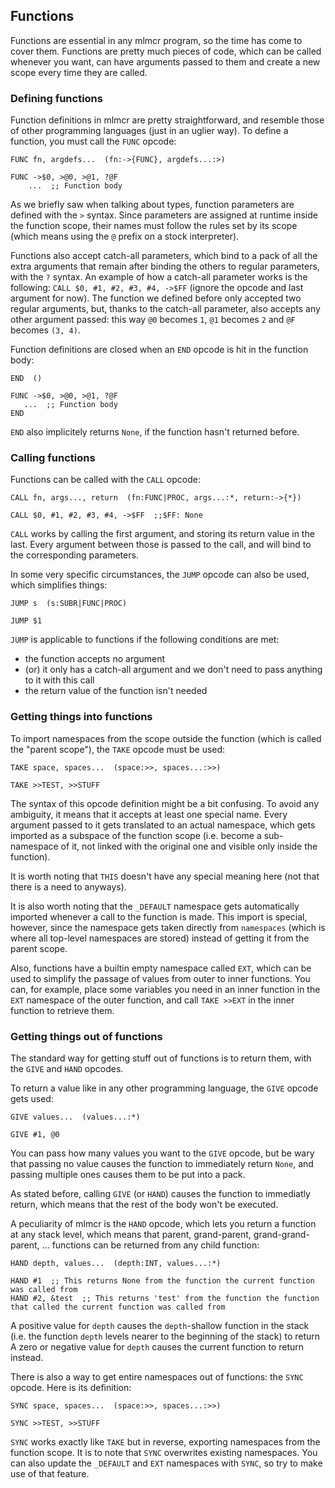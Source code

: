## Functions

Functions are essential in any mlmcr program, so the time has come to cover them.
Functions are pretty much pieces of code, which can be called whenever you want, can have arguments passed to them and create a new scope every time they are called.

### Defining functions

Function definitions in mlmcr are pretty straightforward, and resemble those of other programming languages (just in an uglier way).
To define a function, you must call the `FUNC` opcode:
```
FUNC fn, argdefs...  (fn:->{FUNC}, argdefs...:>)

FUNC ->$0, >@0, >@1, ?@F
    ...  ;; Function body
```

As we briefly saw when talking about types, function parameters are defined with the `>` syntax.
Since parameters are assigned at runtime inside the function scope, their names must follow the rules set by its scope (which means using the `@` prefix on a stock interpreter).

Functions also accept catch-all parameters, which bind to a pack of all the extra arguments that remain after binding the others to regular parameters, with the `?` syntax.
An example of how a catch-all parameter works is the following: `CALL $0, #1, #2, #3, #4, ->$FF` (ignore the opcode and last argument for now).
The function we defined before only accepted two regular arguments, but, thanks to the catch-all parameter, also accepts any other argument passed: this way `@0` becomes `1`, `@1` becomes `2` and `@F` becomes `(3, 4)`.

Function definitions are closed when an `END` opcode is hit in the function body:
```
END  ()

FUNC ->$0, >@0, >@1, ?@F
   ...  ;; Function body
END
```
`END` also implicitely returns `None`, if the function hasn't returned before.

### Calling functions

Functions can be called with the `CALL` opcode:
```
CALL fn, args..., return  (fn:FUNC|PROC, args...:*, return:->{*})

CALL $0, #1, #2, #3, #4, ->$FF  ;;$FF: None
```
`CALL` works by calling the first argument, and storing its return value in the last. Every argument between those is passed to the call, and will bind to the corresponding parameters.

In some very specific circumstances, the `JUMP` opcode can also be used, which simplifies things:
```
JUMP s  (s:SUBR|FUNC|PROC)

JUMP $1
```
`JUMP` is applicable to functions if the following conditions are met:
- the function accepts no argument
- (or) it only has a catch-all argument and we don't need to pass anything to it with this call
- the return value of the function isn't needed

### Getting things into functions

To import namespaces from the scope outside the function (which is called the "parent scope"), the `TAKE` opcode must be used:
```
TAKE space, spaces...  (space:>>, spaces...:>>)

TAKE >>TEST, >>STUFF
```
The syntax of this opcode definition might be a bit confusing. To avoid any ambiguity, it means that it accepts at least one special name.
Every argument passed to it gets translated to an actual namespace, which gets imported as a subspace of the function scope (i.e. become a sub-namespace of it, not linked with the original one and visible only inside the function).

It is worth noting that `THIS` doesn't have any special meaning here (not that there is a need to anyways).

It is also worth noting that the `_DEFAULT` namespace gets automatically imported whenever a call to the function is made.
This import is special, however, since the namespace gets taken directly from `namespaces` (which is where all top-level namespaces are stored) instead of getting it from the parent scope.

Also, functions have a builtin empty namespace called `EXT`, which can be used to simplify the passage of values from outer to inner functions.
You can, for example, place some variables you need in an inner function in the `EXT` namespace of the outer function, and call `TAKE >>EXT` in the inner function to retrieve them.

### Getting things out of functions

The standard way for getting stuff out of functions is to return them, with the `GIVE` and `HAND` opcodes.

To return a value like in any other programming language, the `GIVE` opcode gets used:
```
GIVE values...  (values...:*)

GIVE #1, @0
```
You can pass how many values you want to the `GIVE` opcode, but be wary that passing no value causes the function to immediately return `None`, and passing multiple ones causes them to be put into a pack.

As stated before, calling `GIVE` (or `HAND`) causes the function to immediatly return, which means that the rest of the body won't be executed.

A peculiarity of mlmcr is the `HAND` opcode, which lets you return a function at any stack level, which means that parent, grand-parent, grand-grand-parent, ... functions can be returned from any child function:
```
HAND depth, values...  (depth:INT, values...:*)

HAND #1  ;; This returns None from the function the current function was called from
HAND #2, &test  ;; This returns 'test' from the function the function that called the current function was called from
```
A positive value for `depth` causes the `depth`-shallow function in the stack (i.e. the function `depth` levels nearer to the beginning of the stack) to return
A zero or negative value for `depth` causes the current function to return instead.

There is also a way to get entire namespaces out of functions: the `SYNC` opcode.
Here is its definition:
```
SYNC space, spaces...  (space:>>, spaces...:>>)

SYNC >>TEST, >>STUFF
```
`SYNC` works exactly like `TAKE` but in reverse, exporting namespaces from the function scope.
It is to note that `SYNC` overwrites existing namespaces.
You can also update the `_DEFAULT` and `EXT` namespaces with `SYNC`, so try to make use of that feature.
